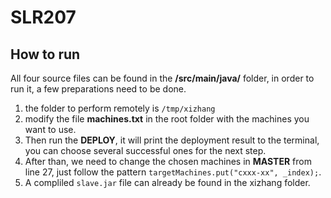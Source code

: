 # SLR207

## How to run

All four source files can be found in the **/src/main/java/** folder, in order to run it, a few preparations need to be done.

1. the folder to perform remotely is `/tmp/xizhang` 
2. modify the file **machines.txt** in the root folder with the machines you want to use. 
3. Then run the **DEPLOY**, it will print the deployment result to the terminal, you can choose several successful ones for the next step.
4. After than, we need to change the chosen machines in **MASTER** from line 27, just follow the pattern `targetMachines.put("cxxx-xx", _index);`.
5. A compliled `slave.jar` file can already be found in the xizhang folder.



